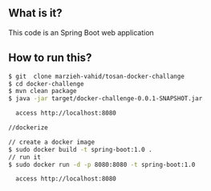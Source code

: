 ## What is it?
This  code is an Spring Boot web application 
 

## How to run this?
```bash
$ git  clone marzieh-vahid/tosan-docker-challange
$ cd docker-challenge
$ mvn clean package
$ java -jar target/docker-challenge-0.0.1-SNAPSHOT.jar

  access http://localhost:8080

//dockerize

// create a docker image
$ sudo docker build -t spring-boot:1.0 .
// run it
$ sudo docker run -d -p 8080:8080 -t spring-boot:1.0

  access http://localhost:8080
```